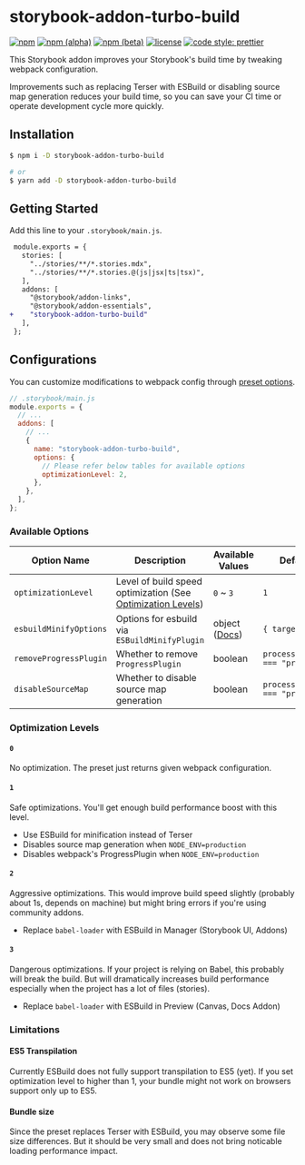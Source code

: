 # storybook-addon-turbo-build

[![npm](https://img.shields.io/npm/v/storybook-addon-turbo-build)](https://www.npmjs.com/package/storybook-addon-turbo-build)
[![npm (alpha)](https://img.shields.io/npm/v/storybook-addon-turbo-build/alpha)](https://www.npmjs.com/package/storybook-addon-turbo-build)
[![npm (beta)](https://img.shields.io/npm/v/storybook-addon-turbo-build/beta)](https://www.npmjs.com/package/storybook-addon-turbo-build)
[![license](https://img.shields.io/github/license/pocka/storybook-addon-turbo-build)](https://github.com/pocka/storybook-addon-turbo-build/blob/master/LICENSE)
[![code style: prettier](https://img.shields.io/badge/code_style-prettier-ff69b4.svg)](https://github.com/prettier/prettier)

This Storybook addon improves your Storybook's build time by tweaking webpack configuration.

Improvements such as replacing Terser with ESBuild or disabling source map generation reduces your build time, so you can save your CI time or operate development cycle more quickly.

## Installation

```sh
$ npm i -D storybook-addon-turbo-build

# or
$ yarn add -D storybook-addon-turbo-build
```

## Getting Started

Add this line to your `.storybook/main.js`.

```diff
 module.exports = {
   stories: [
     "../stories/**/*.stories.mdx",
     "../stories/**/*.stories.@(js|jsx|ts|tsx)",
   ],
   addons: [
     "@storybook/addon-links",
     "@storybook/addon-essentials",
+    "storybook-addon-turbo-build"
   ],
 };
```

## Configurations

You can customize modifications to webpack config through [preset options](https://storybook.js.org/docs/react/addons/install-addons#optional-configuration).

```js
// .storybook/main.js
module.exports = {
  // ...
  addons: [
    // ...
    {
      name: "storybook-addon-turbo-build",
      options: {
        // Please refer below tables for available options
        optimizationLevel: 2,
      },
    },
  ],
};
```

### Available Options

| Option Name            | Description                                                                         | Available Values                                                              | Default Value                           |
| ---------------------- | ----------------------------------------------------------------------------------- | ----------------------------------------------------------------------------- | --------------------------------------- |
| `optimizationLevel`    | Level of build speed optimization (See [Optimization Levels](#optimization-levels)) | `0` ~ `3`                                                                     | `1`                                     |
| `esbuildMinifyOptions` | Options for esbuild via `ESBuildMinifyPlugin`                                       | object ([Docs](https://github.com/privatenumber/esbuild-loader#minifyplugin)) | `{ target: "es2015" }`                  |
| `removeProgressPlugin` | Whether to remove `ProgressPlugin`                                                  | boolean                                                                       | `process.env.NODE_ENV === "production"` |
| `disableSourceMap`     | Whether to disable source map generation                                            | boolean                                                                       | `process.env.NODE_ENV === "production"` |

### Optimization Levels

#### `0`

No optimization. The preset just returns given webpack configuration.

#### `1`

Safe optimizations. You'll get enough build performance boost with this level.

- Use ESBuild for minification instead of Terser
- Disables source map generation when `NODE_ENV=production`
- Disables webpack's ProgressPlugin when `NODE_ENV=production`

#### `2`

Aggressive optimizations. This would improve build speed slightly (probably about 1s, depends on machine) but might bring errors if you're using community addons.

- Replace `babel-loader` with ESBuild in Manager (Storybook UI, Addons)

#### `3`

Dangerous optimizations. If your project is relying on Babel, this probably will break the build. But will dramatically increases build performance especially when the project has a lot of files (stories).

- Replace `babel-loader` with ESBuild in Preview (Canvas, Docs Addon)

### Limitations

#### ES5 Transpilation

Currently ESBuild does not fully support transpilation to ES5 (yet). If you set optimization level to higher than 1, your bundle might not work on browsers support only up to ES5.

#### Bundle size

Since the preset replaces Terser with ESBuild, you may observe some file size differences. But it should be very small and does not bring noticable loading performance impact.
